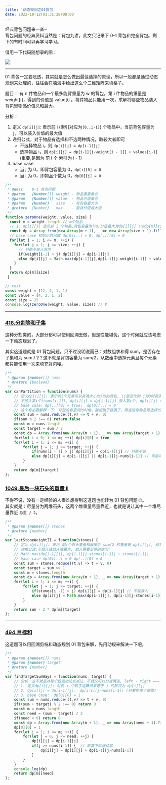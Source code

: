 ```yaml
---
title: '动态规划之01背包'
date: 2022-10-12T03:31:28+08:00
---
```


经典背包问题来一沓~  
背包问题的经典资料当然是：背包九讲。此文只记录下 0-1 背包和完全背包。剩下的有时间可以再学习学习。

借用一下代码随想录的图：

![](https://cdn.staticaly.com/gh/yokiizx/picgo@master/img/202210161922324.png)

---

01 背包一定要吃透，其实就是怎么做出最佳选择的原理，所以一般都是通过动态规划来处理的，往往会在脑海中给出这么个二维矩阵来填格子。

题目：
有 n 件物品和一个最多能背重量为 w 的背包。第 i 件物品的重量是 weight[i]，得到的价值是 value[i] 。每件物品只能用一次，求解将哪些物品装入背包里物品价值总和最大。

分析：

1.  定义 `dp[i][j]`: 表示前 i (索引对应为`[0..i-1]`) 个物品中，当前背包容量为 `j`，可以装入价值的最大值
2.  递归公式，对于物品有选择和不选两种情况，取较大者即可
    - 不选择物品 i，则 `dp[i][j] = dp[i-1][j]`
    - 选择物品 i，则 `dp[i][j] = dp[i-1][j-weight[i - 1]] + values[i-1]` (重要,是因为 前 i 个 索引为 i - 1)
3.  base case
    - 当 j 为 0，即背包容量为 0，`dp[i][0] = 0`
    - 当 i 为 0，即物品个数为 0，`dp[0][j] = 0`

```JavaScript
/**
 * @desc    0-1 背包问题
 * @param   {Number[]} weight - 物品重量集合
 * @param   {Number[]} value  - 物品价值集合
 * @param   {Number}   size   - 背包容量大小
 * @return  {Number}   max    - 能装价值最大值
 */
function zeroOne(weight, value, size) {
  const m = weight.length // m个物品
  // 1. dp[i][j] 表示前 i 个物品,背包容量为j时,价值最大为dp[i][j] (求dp[m][size])
  const dp = Array.from(new Array(m + 1), _ => new Array(size + 1).fill(0))
  // base case 初始化时已做 dp[0][..] = 0; dp[..][0] = 0
  for(let i = 1; i <= m; ++i) {
    for(let j = 1; j <= size; ++j) {
      // 只能不装入背包
      if(weight[i-1] > j) dp[i][j] = dp[i-1][j]
      else dp[i][j] = Math.max(dp[i-1][j],dp[i-1][j-weight[i-1]] + value[i-1])
    }
  }
  return dp[m][size]
 }

// test
const weight = [12, 2, 1, 1]
const value = [4, 2, 1, 2]
const size = 15
console.log(zeroOne(weight, value, size)) // 8
```

---

### [416.分割等和子集](https://leetcode.cn/problems/partition-equal-subset-sum/)

这种分割类的，大部分都可以使用回溯去做，但是性能堪忧，这个时候就应该考虑一下动态规划了。

其实这道题就是 01 背包问题，只不过没明说而已：对数组求和得 sum，是否存在子集和为 sum / 2？这不就是背包容量为 sum/2，从数组中选择元素且每个元素都只能使用一次来填充背包喽。

```JavaScript
/**
 * @param {number[]} nums
 * @return {boolean}
 */
var canPartition = function(nums) {
    // 定义dp[i][j]: 表示前i个元素可以装满大小为j时的背包, (j是变化的 j为0时装满)
    // 不放入第i个(nums[i-1]), dp[i][j] = dp[i-1][j] 放入第i个, dp[i][j] = dp[i-1][j-nums[i-1]]
    // base case: dp[..][0] = true;  dp[0][..] = 0
    // 这个有必要解释一下: 背包没有空间的时候，就相当于装满了，而当没有物品可选择的时候，肯定没办法装满背包。
    const sum = nums.reduce((t,v) => t + v, 0)
    if(sum % 2 !== 0) return false
    const m = nums.length
    const target = sum / 2
    const dp = Array.from(new Array(m + 1), _ => new Array(target + 1).fill(false))
    for(let i = 0; i <= m; ++i) dp[i][0] = true
    for(let i = 1; i <= m; ++i) {
        for(let j = 1; j <= target; ++j) {
            if(nums[i - 1] > j) dp[i][j] = dp[i-1][j] // 只能不装
            else dp[i][j] = dp[i-1][j] || dp[i-1][j-nums[i-1]] // 可装可不装
        }
    }
    return dp[m][target]
};
```

### [1049.最后一块石头的重量 II](https://leetcode.cn/problems/last-stone-weight-ii/)

不得不说，没有一定经验的人很难想得到这道题也能转为 01 背包问题 🙄。  
其实就是：尽量分为两堆石头，这两个堆重量尽量靠近，也就是说让其中一个堆尽量靠近 `总重 / 2`。

```JavaScript
/**
 * @param {number[]} stones
 * @return {number}
 */
var lastStoneWeightII = function(stones) {
    // 定义 dp[i][j]: 表示 前i个石头重量和最接近 sum/2 的重量是 dp[i][j], 结果为sum-2*dp[m][sum/2]
    // 递推公式:不放入或放入取最大, 放入需要足够的空间:
    // Math.max(dp[i-1][j], dp[i-1][j-stones[i-1]] + stones[i-1])
    // base case dp[0][..] = 0 dp[..][0] = 0
    const sum = stones.reduce((t,v) => t + v, 0)
    const target = sum >> 1
    const m = stones.length
    const dp = Array.from(new Array(m + 1), _ => new Array(target + 1).fill(0))
    for(let i = 1; i <= m; ++i) {
        for(let j = 1; j <= target; ++j) {
            if(stones[i -1] > j) dp[i][j] = dp[i-1][j] // 不能放入
            else dp[i][j] = Math.max(dp[i-1][j], dp[i-1][j-stones[i-1]] + stones[i-1])
        }
    }
    return sum - 2 * dp[m][target]
};
```

---

### [494.目标和](https://leetcode.cn/problems/target-sum/)

这道题可以用回溯剪枝和动态规划 01 背包来解，先用动规来解决一下吧。

```JavaScript
/**
 * @param {number[]} nums
 * @param {number} target
 * @return {number}
 */
var findTargetSumWays = function(nums, target) {
    // 分析：这不就是对每个数做加法或减法，不就又可以分成两波, left - right === target ==> 又是凑背包的01背包问题吗？ left + right = sum; left - right = target  ==> left + left = target = sum=> left = sum + target >> 1
    // 1. 定义dp[i][j]: 对前 i 个数字运算结果等于 j 的数目为 dp[i][j]
    // 2. dp[i][j] = dp[i-1][j]， dp[i-1][j-nums[i-1]] (只要能拿下就拿)
    // 3. base case:  dp[0][0] = 1
    const sum = nums.reduce((t,v) => t + v, 0)
    if((sum + target) % 2 !== 0) return 0
    const m = nums.length
    const need = (sum - target) / 2
    if(need < 0) return 0
    const dp = Array.from(new Array(m + 1), _ => new Array(need + 1).fill(0))
    dp[0][0] = 1
    for(let i = 1; i <= m; ++i) {
        for(let j = 0; j <= need; ++j) {
            dp[i][j] = dp[i-1][j]
            if(j >= nums[i-1]) {  // 能拿下就继续拿
                dp[i][j] = dp[i][j] + dp[i-1][j-nums[i-1]]
            }
        }
    }
    console.log(dp)
    return dp[m][need]
};
```
